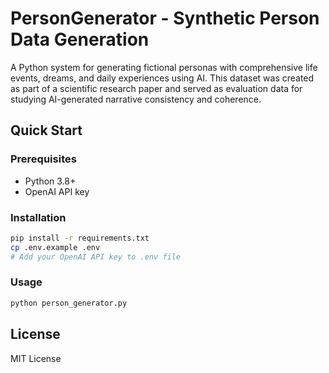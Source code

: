 # PersonGenerator - Synthetic Person Data Generation

A Python system for generating fictional personas with comprehensive life events, dreams, and daily experiences using AI. This dataset was created as part of a scientific research paper and served as evaluation data for studying AI-generated narrative consistency and coherence.


## Quick Start

### Prerequisites
- Python 3.8+
- OpenAI API key

### Installation
```bash
pip install -r requirements.txt
cp .env.example .env
# Add your OpenAI API key to .env file
```

### Usage
```bash
python person_generator.py
```


## License

MIT License
